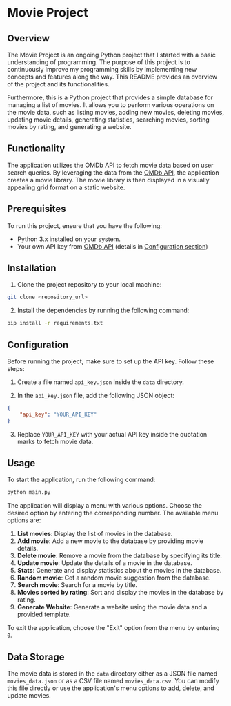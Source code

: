# Movie Project

## Overview

The Movie Project is an ongoing Python project that I started with a basic understanding of programming. The purpose of
this project is to continuously improve my programming skills by implementing new concepts and features along the way.
This README provides an overview of the project and its functionalities.

Furthermore, this is a Python project that provides a simple database for managing a list of movies. It allows you to
perform various operations on the movie data, such as listing movies, adding new movies, deleting movies, updating movie
details, generating statistics, searching movies, sorting movies by rating, and generating a website.

## Functionality

The application utilizes the OMDb API to fetch movie data based on user search queries. By leveraging the data from
the [OMDb API](http://www.omdbapi.com/), the application creates a movie library. The movie library is then displayed in
a visually appealing grid format on a static website.

## Prerequisites

To run this project, ensure that you have the following:

- Python 3.x installed on your system.
- Your own API key from [OMDb API](http://www.omdbapi.com/) (details in [Configuration section](#configuration))

## Installation

1. Clone the project repository to your local machine:

```bash
git clone <repository_url>
```

2. Install the dependencies by running the following command:

```bash
pip install -r requirements.txt
```

<a name="configuration"></a>

## Configuration

Before running the project, make sure to set up the API key. Follow these steps:

1. Create a file named `api_key.json` inside the `data` directory.

2. In the `api_key.json` file, add the following JSON object:

```json
{
    "api_key": "YOUR_API_KEY"
}
```

3. Replace `YOUR_API_KEY` with your actual API key inside the quotation marks to fetch movie data.

## Usage

To start the application, run the following command:

```bash
python main.py
```

The application will display a menu with various options. Choose the desired option by entering the corresponding
number. The available menu options are:

1. **List movies**: Display the list of movies in the database.
2. **Add movie**: Add a new movie to the database by providing movie details.
3. **Delete movie**: Remove a movie from the database by specifying its title.
4. **Update movie**: Update the details of a movie in the database.
5. **Stats**: Generate and display statistics about the movies in the database.
6. **Random movie**: Get a random movie suggestion from the database.
7. **Search movie**: Search for a movie by title.
8. **Movies sorted by rating**: Sort and display the movies in the database by rating.
9. **Generate Website**: Generate a website using the movie data and a provided template.

To exit the application, choose the "Exit" option from the menu by entering `0`.

## Data Storage

The movie data is stored in the `data` directory either as a JSON file named `movies_data.json` or as a CSV file
named `movies_data.csv`. You can modify this file directly or use the application's menu options to add, delete, and
update movies.